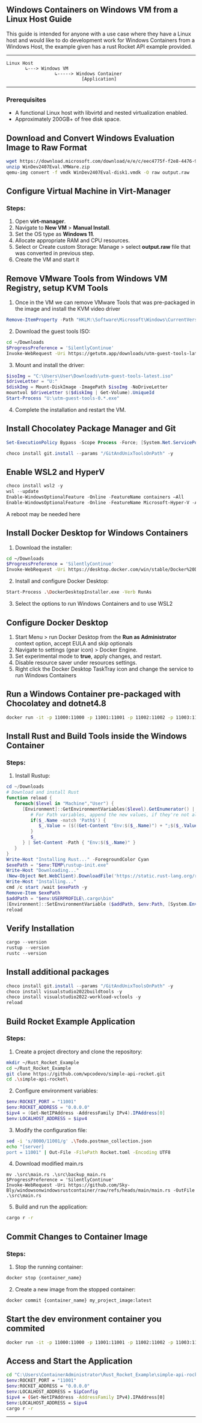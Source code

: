 ## Windows Containers on Windows VM from a Linux Host Guide
This guide is intended for anyone with a use case where they have a Linux host and would like to do development work for Windows Containers from a Windows Host, the example given has a rust Rocket API example provided.

______________________
```
Linux Host
       ↳---> Windows VM
                  ↳-----> Windows Container
                            [Application]
```
______________________
 
### Prerequisites
- A functional Linux host with libvirtd and nested virtualization enabled.
- Approximately 200GB+ of free disk space.
 
## Download and Convert Windows Evaluation Image to Raw Format
 
```bash
wget https://download.microsoft.com/download/e/e/c/eec4775f-f2e8-4476-98b2-ca51502a6429/WinDev2407Eval.VMWare.zip
unzip WinDev2407Eval.VMWare.zip
qemu-img convert -f vmdk WinDev2407Eval-disk1.vmdk -O raw output.raw
```
 
## Configure Virtual Machine in Virt-Manager
 
### Steps:
1. Open **virt-manager**.
2. Navigate to **New VM** > **Manual Install**.
3. Set the OS type as **Windows 11**.
4. Allocate appropriate RAM and CPU resources.
5. Select or Create custom Storage: Manage > select **output.raw** file that was converted in previous step.
6. Create the VM and start it
 
## Remove VMware Tools from Windows VM Registry, setup KVM Tools

1. Once in the VM we can remove VMware Tools that was pre-packaged in the image and install the KVM video driver
```powershell
Remove-ItemProperty -Path "HKLM:\Software\Microsoft\Windows\CurrentVersion\Run" -Name "VMware User Process"
```
 
2. Download the guest tools ISO:
```bash
cd ~/Downloads
$ProgressPreference = 'SilentlyContinue'
Invoke-WebRequest -Uri https://getutm.app/downloads/utm-guest-tools-latest.iso -OutFile .\utm-guest-tools-latest.iso
```
3. Mount and install the driver:
```powershell
$isoImg = "C:\Users\User\Downloads\utm-guest-tools-latest.iso"
$driveLetter = "U:"
$diskImg = Mount-DiskImage -ImagePath $isoImg -NoDriveLetter
mountvol $driveLetter $($diskImg | Get-Volume).UniqueId
Start-Process "U:\utm-guest-tools-0.*.exe"
```
4. Complete the installation and restart the VM.
 
## Install Chocolatey Package Manager and Git
 
```powershell
Set-ExecutionPolicy Bypass -Scope Process -Force; [System.Net.ServicePointManager]::SecurityProtocol = [System.Net.ServicePointManager]::SecurityProtocol -bor 3072; iex ((New-Object System.Net.WebClient).DownloadString('https://community.chocolatey.org/install.ps1'))
```
 
```powershell
choco install git.install --params "/GitAndUnixToolsOnPath" -y
```
 
## Enable WSL2 and HyperV
 
```powershell
choco install wsl2 -y
wsl --update
Enable-WindowsOptionalFeature -Online -FeatureName containers –All
Enable-WindowsOptionalFeature -Online -FeatureName Microsoft-Hyper-V -All
```
A reboot may be needed here
 
## Install Docker Desktop for Windows Containers
 
1. Download the installer:
```bash
cd ~/Downloads
$ProgressPreference = 'SilentlyContinue'
Invoke-WebRequest -Uri https://desktop.docker.com/win/stable/Docker%20Desktop%20Installer.exe -OutFile .\DockerDesktopInstaller.exe
```
2. Install and configure Docker Desktop:
```bash
Start-Process .\DockerDesktopInstaller.exe -Verb RunAs
```
3. Select the options to run Windows Containers and to use WSL2
 
## Configure Docker Desktop
 
1. Start Menu > run Docker Desktop from the **Run as Administrator** context option, accept EULA and skip optionals
2. Navigate to settings (gear icon) > Docker Engine.
3. Set experimental mode to **true**, apply changes, and restart.
4. Disable resource saver under resources settings.
5. Right click the Docker Desktop TaskTray icon and change the service to run Windows Containers
 
## Run a Windows Container pre-packaged with Chocolatey and dotnet4.8
 
```bash
docker run -it -p 11000:11000 -p 11001:11001 -p 11002:11002 -p 11003:11003 -p 11004:11004 amitie10g/chocolatey:ltsc2022 powershell
```
 
## Install Rust and Build Tools inside the Windows Container
 
### Steps:
1. Install Rustup:
```powershell
cd ~/Downloads
# Download and install Rust
function reload {
   foreach($level in "Machine","User") {
      [Environment]::GetEnvironmentVariables($level).GetEnumerator() | % {
         # For Path variables, append the new values, if they're not already in there
         if($_.Name -match 'Path$') {
            $_.Value = ($((Get-Content "Env:$($_.Name)") + ";$($_.Value)" ) -split ';' | Select -unique) -join ';'
         }
         $_
      } | Set-Content -Path { "Env:$($_.Name)" }
   }
}
Write-Host "Installing Rust..." -ForegroundColor Cyan
$exePath = "$env:TEMP\rustup-init.exe"
Write-Host "Downloading..."
(New-Object Net.WebClient).DownloadFile('https://static.rust-lang.org/rustup/dist/x86_64-pc-windows-msvc/rustup-init.exe', $exePath)
Write-Host "Installing..."
cmd /c start /wait $exePath -y
Remove-Item $exePath
$addPath = "$env:USERPROFILE\.cargo\bin"
[Environment]::SetEnvironmentVariable ($addPath, $env:Path, [System.EnvironmentVariableTarget]::Machine)
reload
```
 
## Verify Installation
 
```powershell
cargo --version
rustup --version
rustc --version
```

## Install additional packages
```powershell
choco install git.install --params "/GitAndUnixToolsOnPath" -y
choco install visualstudio2022buildtools -y
choco install visualstudio2022-workload-vctools -y
reload
```
 
## Build Rocket Example Application
 
### Steps:
1. Create a project directory and clone the repository:
```bash
mkdir ~/Rust_Rocket_Example
cd ~/Rust_Rocket_Example
git clone https://github.com/wpcodevo/simple-api-rocket.git
cd .\simple-api-rocket\
```
2. Configure environment variables:
```powershell
$env:ROCKET_PORT = "11001"
$env:ROCKET_ADDRESS = "0.0.0.0"
$ipv4 = (Get-NetIPAddress -AddressFamily IPv4).IPAddress[0]
$env:LOCALHOST_ADDRESS = $ipv4
```
3. Modify the configuration file:
```bash
sed -i 's/8000/11001/g' .\Todo.postman_collection.json
echo "[server]
port = 11001" | Out-File -FilePath Rocket.toml -Encoding UTF8
```
4. Download modified main.rs 
```
mv .\src\main.rs .\src\backup_main.rs
$ProgressPreference = 'SilentlyContinue'
Invoke-WebRequest -Uri https://github.com/Sky-Bly/windowsonwindowsrustcontainer/raw/refs/heads/main/main.rs -OutFile .\src\main.rs
```
5. Build and run the application:
```bash
cargo r -r
```
 
## Commit Changes to Container Image
 
### Steps:
1. Stop the running container:
```bash
docker stop {container_name}
```
2. Create a new image from the stopped container:
```bash
docker commit {container_name} my_project_image:latest
```
 
## Start the dev environment container you commited
 
```bash
docker run -it -p 11000:11000 -p 11001:11001 -p 11002:11002 -p 11003:11003 -p 11004:11004 my_project_image:latest powershell
```
 
## Access and Start the Application
 
```bash
cd "C:\Users\ContainerAdministrator\Rust_Rocket_Example\simple-api-rocket"
$env:ROCKET_PORT = "11001"
$env:ROCKET_ADDRESS = "0.0.0.0"
$env:LOCALHOST_ADDRESS = $ipConfig
$ipv4 = (Get-NetIPAddress -AddressFamily IPv4).IPAddress[0]
$env:LOCALHOST_ADDRESS = $ipv4
cargo r -r
```
 
---
